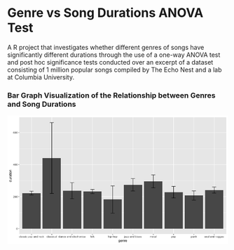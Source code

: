 # Genre vs Song Durations ANOVA Test
A R project that investigates whether different genres of songs have significantly different durations through the use of a one-way ANOVA test and post hoc significance tests conducted over an excerpt of a dataset consisting of 1 million popular songs compiled by The Echo Nest and a lab at Columbia University.

### Bar Graph Visualization of the Relationship between Genres and Song Durations

![Bar Graph Visualization of the Relationship between Genres and Song Durations](/Graph.png)
